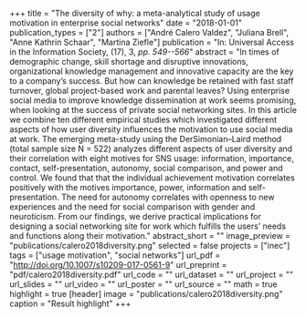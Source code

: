 +++
title = "The diversity of why: a meta-analytical study of usage motivation in enterprise social networks"
date = "2018-01-01"
publication_types = ["2"]
authors = ["André Calero Valdez", "Juliana Brell", "Anne Kathrin Schaar", "Martina Ziefle"]
publication = "In: Universal Access in the Information Society, (17), 3, _pp. 549--566_"
abstract = "In times of demographic change, skill shortage and disruptive innovations, organizational knowledge management and innovative capacity are the key to a company’s success. But how can knowledge be retained with fast staff turnover, global project-based work and parental leaves? Using enterprise social media to improve knowledge dissemination at work seems promising, when looking at the success of private social networking sites. In this article we combine ten different empirical studies which investigated different aspects of how user diversity influences the motivation to use social media at work. The emerging meta-study using the DerSimonian–Laird method (total sample size N = 522) analyzes different aspects of user diversity and their correlation with eight motives for SNS usage: information, importance, contact, self-presentation, autonomy, social comparison, and power and control. We found that that the individual achievement motivation correlates positively with the motives importance, power, information and self-presentation. The need for autonomy correlates with openness to new experiences and the need for social comparison with gender and neuroticism. From our findings, we derive practical implications for designing a social networking site for work which fulfills the users’ needs and functions along their motivation."
abstract_short = ""
image_preview = "publications/calero2018diversity.png"
selected = false
projects = ["inec"]
tags = ["usage motivation", "social networks"]
url_pdf = "http://doi.org/10.1007/s10209-017-0561-9"
url_preprint = "pdf/calero2018diversity.pdf"
url_code = ""
url_dataset = ""
url_project = ""
url_slides = ""
url_video = ""
url_poster = ""
url_source = ""
math = true
highlight = true
[header]
image = "publications/calero2018diversity.png"
caption = "Result highlight"
+++
